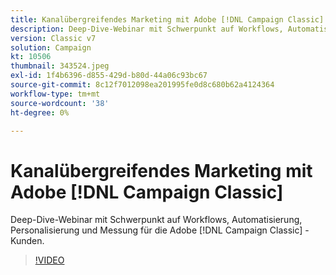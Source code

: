 ```yaml
---
title: Kanalübergreifendes Marketing mit Adobe [!DNL Campaign Classic]
description: Deep-Dive-Webinar mit Schwerpunkt auf Workflows, Automatisierung, Personalisierung und Messung für die Adobe [!DNL Campaign Classic] -Kunden.
version: Classic v7
solution: Campaign
kt: 10506
thumbnail: 343524.jpeg
exl-id: 1f4b6396-d855-429d-b80d-44a06c93bc67
source-git-commit: 8c12f7012098ea201995fe0d8c680b62a4124364
workflow-type: tm+mt
source-wordcount: '38'
ht-degree: 0%

---
```


# Kanalübergreifendes Marketing mit Adobe [!DNL Campaign Classic]

Deep-Dive-Webinar mit Schwerpunkt auf Workflows, Automatisierung, Personalisierung und Messung für die Adobe [!DNL Campaign Classic] -Kunden.

>[!VIDEO](https://video.tv.adobe.com/v/343524/?quality=12&learn=on)
